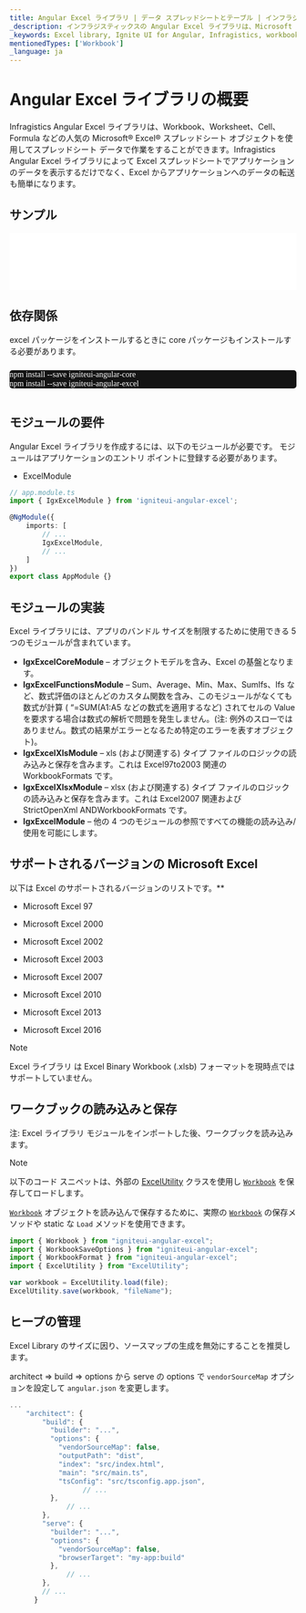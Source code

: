 ```yaml
---
title: Angular Excel ライブラリ | データ スプレッドシートとテーブル | インフラジスティックス
_description: インフラジスティックスの Angular Excel ライブラリは、Microsoft Excel 機能を使用してスプレッドシート データを使用した作業が可能になります。Ignite UI for Angular Excel ライブラリを使用して Excel からアプリケーションにデータを簡単に転送できる方法について説明します。
_keywords: Excel library, Ignite UI for Angular, Infragistics, workbook, Excel ライブラリ, ワークブック, インフラジスティックス
mentionedTypes: ['Workbook']
_language: ja
---
```


# Angular Excel ライブラリの概要

Infragistics Angular Excel ライブラリは、Workbook、Worksheet、Cell、Formula などの人気の Microsoft® Excel® スプレッドシート オブジェクトを使用してスプレッドシート データで作業をすることができます。Infragistics Angular Excel ライブラリによって Excel スプレッドシートでアプリケーションのデータを表示するだけでなく、Excel からアプリケーションへのデータの転送も簡単になります。

## サンプル

<div class="sample-container loading" style="height: 100px">
    <iframe id="excel-library-overview-sample-iframe" src='{environment:dvDemosBaseUrl}/excel/excel-library-overview' width="100%" height="100%" seamless frameBorder="0" onload="onXPlatSampleIframeContentLoaded(this);"></iframe>
</div>


<div class="divider--half"></div>

<!-- Angular, React, WebComponents -->

## 依存関係

excel パッケージをインストールするときに core パッケージもインストールする必要があります。

<pre style="background:#141414;color:white;display:inline-block;padding:16x;margin-top:10px;font-family:'Consolas';border-radius:5px;width:100%">
npm install --save igniteui-angular-core
npm install --save igniteui-angular-excel
</pre>

<!-- end: Angular, React, WebComponents -->

## モジュールの要件

Angular Excel ライブラリを作成するには、以下のモジュールが必要です。<!-- Angular, React, WebComponents --> <!-- end: Angular, React, WebComponents --><!-- Blazor -->モジュールはアプリケーションのエントリ ポイントに登録する必要があります。

-   ExcelModule
    <!-- end: Blazor -->

```ts
// app.module.ts
import { IgxExcelModule } from 'igniteui-angular-excel';

@NgModule({
    imports: [
        // ...
        IgxExcelModule,
        // ...
    ]
})
export class AppModule {}
```

## モジュールの実装

Excel ライブラリには、アプリのバンドル サイズを制限するために使用できる 5 つのモジュールが含まれています。

-   **IgxExcelCoreModule** – オブジェクトモデルを含み、Excel の基盤となります。
-   **IgxExcelFunctionsModule** – Sum、Average、Min、Max、SumIfs、Ifs など、数式評価のほとんどのカスタム関数を含み、このモジュールがなくても数式が計算 ( “=SUM(A1:A5 などの数式を適用するなど) されてセルの Value を要求する場合は数式の解析で問題を発生しません。(注: 例外のスローではありません。数式の結果がエラーとなるため特定のエラーを表すオブジェクト)。
-   **IgxExcelXlsModule** – xls (および関連する) タイプ ファイルのロジックの読み込みと保存を含みます。これは Excel97to2003 関連の WorkbookFormats です。
-   **IgxExcelXlsxModule** – xlsx (および関連する) タイプ ファイルのロジックの読み込みと保存を含みます。これは Excel2007 関連および StrictOpenXml ANDWorkbookFormats です。
-   **IgxExcelModule** – 他の 4 つのモジュールの参照ですべての機能の読み込み/使用を可能にします。

## サポートされるバージョンの Microsoft Excel

以下は Excel のサポートされるバージョンのリストです。\*\*

-   Microsoft Excel 97

-   Microsoft Excel 2000

-   Microsoft Excel 2002

-   Microsoft Excel 2003

-   Microsoft Excel 2007

-   Microsoft Excel 2010

-   Microsoft Excel 2013

-   Microsoft Excel 2016

> [!NOTE]
> Excel ライブラリ は Excel Binary Workbook (.xlsb) フォーマットを現時点ではサポートしていません。

## ワークブックの読み込みと保存

注: Excel ライブラリ モジュールをインポートした後、ワークブックを読み込みます。

> [!NOTE]
>
> 以下のコード スニペットは、外部の [ExcelUtility](excel_utility.md) クラスを使用し [`Workbook`]({environment:dvApiBaseUrl}/products/ignite-ui-angular/api/docs/typescript/latest/classes/workbook.html) を保存してロードします。

[`Workbook`]({environment:dvApiBaseUrl}/products/ignite-ui-angular/api/docs/typescript/latest/classes/workbook.html) オブジェクトを読み込んで保存するために、実際の [`Workbook`]({environment:dvApiBaseUrl}/products/ignite-ui-angular/api/docs/typescript/latest/classes/workbook.html) の保存メソッドや static な `Load` メソッドを使用できます。

```ts
import { Workbook } from "igniteui-angular-excel";
import { WorkbookSaveOptions } from "igniteui-angular-excel";
import { WorkbookFormat } from "igniteui-angular-excel";
import { ExcelUtility } from "ExcelUtility";

var workbook = ExcelUtility.load(file);
ExcelUtility.save(workbook, "fileName");
```

<div class="divider--half"></div>

## ヒープの管理

Excel Library のサイズに因り、ソースマップの生成を無効にすることを推奨します。

architect => build => options から serve の options で `vendorSourceMap` オプションを設定して `angular.json` を変更します。

```ts
...
    "architect": {
        "build": {
          "builder": "...",
          "options": {
            "vendorSourceMap": false,
            "outputPath": "dist",
            "index": "src/index.html",
            "main": "src/main.ts",
            "tsConfig": "src/tsconfig.app.json",
                  // ...
          },
              // ...
        },
        "serve": {
          "builder": "...",
          "options": {
            "vendorSourceMap": false,
            "browserTarget": "my-app:build"
          },
              // ...
        },
        // ...
      }
```

<!-- -->
